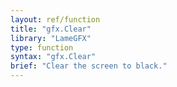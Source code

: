 ```yaml
---
layout: ref/function
title: "gfx.Clear"
library: "LameGFX"
type: function
syntax: "gfx.Clear"
brief: "Clear the screen to black."
---
```

